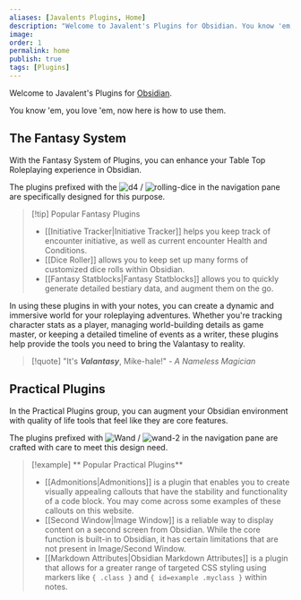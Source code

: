 ```yaml
---
aliases: [Javalents Plugins, Home]
description: "Welcome to Javalent's Plugins for Obsidian. You know 'em, you love 'em, now here is how to use them."
image: 
order: 1
permalink: home
publish: true
tags: [Plugins]
---
```


Welcome to Javalent's Plugins for [Obsidian](https://obsidian.md "Obsidian"). 

You know 'em, you love 'em, now here is how to use them.

## The Fantasy System

With the Fantasy System of Plugins, you can enhance your Table Top Roleplaying experience in Obsidian.

The plugins prefixed with the ![d4](https://raw.githubusercontent.com/valentine195/fantasy-statblocks/b712e20446c08ff097280962dc127c5b39f82cef/images/Publish/dice-2.svg) / ![rolling-dice](https://raw.githubusercontent.com/valentine195/fantasy-statblocks/b712e20446c08ff097280962dc127c5b39f82cef/images/Publish/dices.svg) in the navigation pane are specifically designed for this purpose.

> [!tip] Popular Fantasy Plugins
> - [[Initiative Tracker|Initiative Tracker]] helps you keep track of encounter initiative, as well as current encounter Health and Conditions.
> - [[Dice Roller]] allows you to keep set up many forms of customized dice rolls within Obsidian.
> - [[Fantasy Statblocks|Fantasy Statblocks]] allows you to quickly generate detailed bestiary data, and augment them on the go.

In using these plugins in with your notes, you can create a dynamic and immersive world for your roleplaying adventures. Whether you're tracking character stats as a player, managing world-building details as game master, or keeping a detailed timeline of events as a writer, these plugins help provide the tools you need to bring the Valantasy to reality. 

> [!quote] "It's ***Valantasy***, Mike-hale!" - *A Nameless Magician*

## Practical Plugins

In the Practical Plugins group, you can augment your Obsidian environment with quality of life tools that feel like they are core features. 

The plugins prefixed with ![Wand](https://raw.githubusercontent.com/valentine195/fantasy-statblocks/b712e20446c08ff097280962dc127c5b39f82cef/images/Publish/wand.svg) / ![wand-2](https://raw.githubusercontent.com/valentine195/fantasy-statblocks/b712e20446c08ff097280962dc127c5b39f82cef/images/Publish/wand-2.svg)  in the navigation pane are crafted with care to meet this design need.

>[!example] ** Popular Practical Plugins**
> - [[Admonitions|Admonitions]] is a plugin that enables you to create visually appealing callouts that have the stability and functionality of a code block. You may come across some examples of these callouts on this website.
> - [[Second Window|Image Window]] is a reliable way to display content on a second screen from Obsidian. While the core function is built-in to Obsidian, it has certain limitations that are not present in Image/Second Window.
> - [[Markdown Attributes|Obsidian Markdown Attributes]] is a plugin that allows for a greater range of targeted CSS styling using markers like `{ .class }` and `{ id=example .myclass }` within notes.

